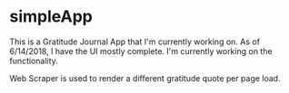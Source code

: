 # simpleApp

This is a Gratitude Journal App that I'm currently working on. As of 6/14/2018, I have the UI mostly complete. I'm currently working on the functionality.

Web Scraper is used to render a different gratitude quote per page load.
